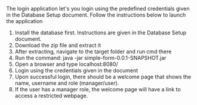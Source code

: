The login application let's you login using the predefined credentials given in the Database Setup document. 
Follow the instructions below to launch the application

1. Install the database first. Instructions are given in the Database Setup document.
2. Download the zip file and extract it
3. After extracting, navigate to the target folder and run cmd there
4. Run the command: java -jar simple-form-0.0.1-SNAPSHOT.jar
5. Open a browser and type localhost:8080/
6. Login using the credentials given in the document
7. Upon successful login, there should be a welcome page that shows the name, username and role (manager/user).
8. If the user has a manager role, the welcome page will have a link to access a restricted webpage.
